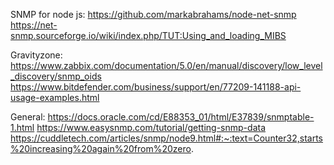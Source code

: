 SNMP for node js: https://github.com/markabrahams/node-net-snmp https://net-snmp.sourceforge.io/wiki/index.php/TUT:Using_and_loading_MIBS

Gravityzone: https://www.zabbix.com/documentation/5.0/en/manual/discovery/low_level_discovery/snmp_oids https://www.bitdefender.com/business/support/en/77209-141188-api-usage-examples.html 

General: https://docs.oracle.com/cd/E88353_01/html/E37839/snmptable-1.html https://www.easysnmp.com/tutorial/getting-snmp-data https://cuddletech.com/articles/snmp/node9.html#:~:text=Counter32,starts%20increasing%20again%20from%20zero.
